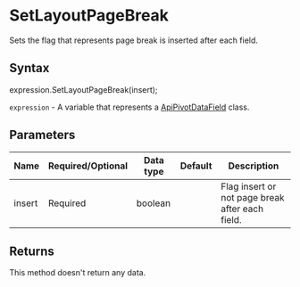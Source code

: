 # SetLayoutPageBreak

Sets the flag that represents page break is inserted after each field.

## Syntax

expression.SetLayoutPageBreak(insert);

`expression` - A variable that represents a [ApiPivotDataField](../ApiPivotDataField.md) class.

## Parameters

| **Name** | **Required/Optional** | **Data type** | **Default** | **Description** |
| ------------- | ------------- | ------------- | ------------- | ------------- |
| insert | Required | boolean |  | Flag insert or not page break after each field. |

## Returns

This method doesn't return any data.